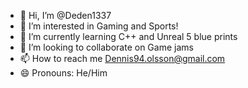 - 👋 Hi, I’m @Deden1337
- 👀 I’m interested in Gaming and Sports!
- 🌱 I’m currently learning C++ and Unreal 5 blue prints
- 💞️ I’m looking to collaborate on Game jams
- 📫 How to reach me Dennis94.olsson@gmail.com
- 😄 Pronouns: He/Him

<!---
Deden1337/Deden1337 is a ✨ special ✨ repository because its `README.md` (this file) appears on your GitHub profile.
You can click the Preview link to take a look at your changes.
--->
